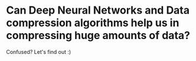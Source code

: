 # Can Deep Neural Networks and Data compression algorithms help us in compressing huge amounts of data?

Confused?
Let's find out :)
